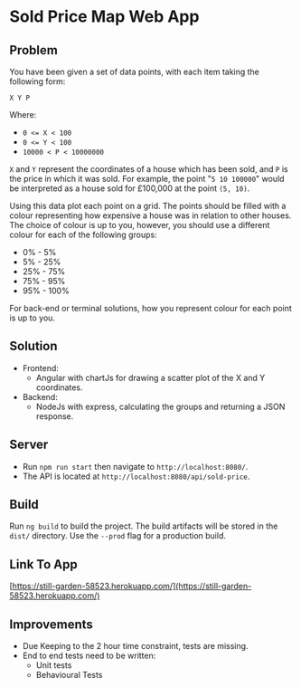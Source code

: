 # Sold Price Map Web App

## Problem

You have been given a set of data points, with each item taking the following form:

```
X Y P
```

Where:

- `0 <= X < 100`
- `0 <= Y < 100`
- `10000 < P < 10000000`

`X` and `Y` represent the coordinates of a house which has been sold, and `P` is the price in which it was sold. For example, the point "`5 10 100000`" would be interpreted as a house sold for £100,000 at the point `(5, 10)`.

Using this data plot each point on a grid. The points should be filled with a colour representing how expensive a house was in relation to other houses. The choice of colour is up to you, however, you should use a different colour for each of the following groups:

- 0% - 5%
- 5% - 25%
- 25% - 75%
- 75% - 95%
- 95% - 100%

For back-end or terminal solutions, how you represent colour for each point is up to you.

## Solution

- Frontend:
    - Angular with chartJs for drawing a scatter plot of the X and Y coordinates.
- Backend:
    - NodeJs with express, calculating the groups and returning a JSON response.
    
## Server

- Run `npm run start` then navigate to `http://localhost:8080/`.  
- The API is located at `http://localhost:8080/api/sold-price`.

## Build

Run `ng build` to build the project. The build artifacts will be stored in the `dist/` directory. Use the `--prod` flag for a production build.

## Link To App
[https://still-garden-58523.herokuapp.com/](https://still-garden-58523.herokuapp.com/)

## Improvements 
- Due Keeping to the 2 hour time constraint, tests are missing. 
- End to end tests need to be written:
    - Unit tests
    - Behavioural Tests
